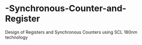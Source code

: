 # -Synchronous-Counter-and-Register
Design of Registers and Synchronous Counters using SCL 180nm technology
